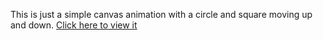 This is just a simple canvas animation with a circle and square moving up and down. 
<a href= "http://htmlpreview.github.io/?https://github.com/peturganchev/Testing-some-JavaScript/blob/master/Simple%20Canvas%20animation/index.html">Click here to view it</a>
